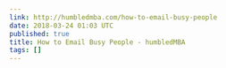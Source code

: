```yaml
---
link: http://humbledmba.com/how-to-email-busy-people
date: 2018-03-24 01:03 UTC
published: true
title: How to Email Busy People - humbledMBA
tags: []
---
```



